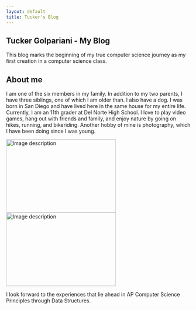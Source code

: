 ```yaml
---
layout: default
title: Tucker's Blog
---
```



## Tucker Golpariani - My Blog
This blog marks the beginning of my true computer science journey as my first creation in a computer science class.

## About me
I am one of the six members in my family. In addition to my two parents, I have three siblings, one of which I am older than. I also have a dog. I was born in San Diego and have lived here in the same house for my entire life. Currently, I am an 11th grader at Del Norte High School. I love to play video games, hang out with friends and family, and enjoy nature by going on hikes, running, and bikeriding. Another hobby of mine is photography, which I have been doing since I was young.


<img src="image.jpg" alt="Image description" width="300" height="200">
<img src="image.jpg" alt="Image description" width="300" height="200">

I look forward to the experiences that lie ahead in AP Computer Science Principles through Data Structures.